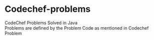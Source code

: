 # Codechef-problems
CodeChef Problems Solved in Java<br>
Problems are defined by the Problem Code as mentioned in Codechef Problem
